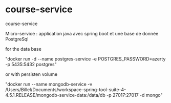 # course-service
course-service

Micro-service : application java avec spring boot et une base de donnée PostgreSql

for the data base 

"docker run -d  --name postgres-service  -e POSTGRES_PASSWORD=azerty  -p 5435:5432 postgres"

or with persisten volume 

"docker run --name mongodb-service  -v /Users/Billel/Documents/workspace-spring-tool-suite-4-4.5.1.RELEASE/mongodb-service-data:/data/db -p 27017:27017 -d mongo"


